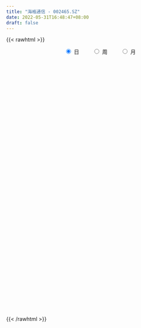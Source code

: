 ```yaml
---
title: "海格通信 - 002465.SZ"
date: 2022-05-31T16:48:47+08:00
draft: false
---
```

{{< rawhtml >}}
    <div style="text-align: center">
        <label style="padding: 1rem;"><input style="margin-right: .5rem" type="radio" name="period" value="D" checked onclick="period_change(this)">日</label>
        <label style="padding: 1rem;"><input style="margin-right: .5rem" type="radio" name="period" value="W" onclick="period_change(this)">周</label>
        <label style="padding: 1rem;"><input style="margin-right: .5rem" type="radio" name="period" value="M" onclick="period_change(this)">月</label>
    </div>
    <div id="chart" style="height: 700px;"></div> 
    <script type="text/javascript">
        const D_v = [159225.2,184007.16,158670.81,257448.36,184767.19,178328.36,195212.08,182592.44,199290.01,238428.75,243040.9,138750.5,148838.66,174909.29,181789.93,348267.07,328269.58,349540.68,211315.46,147419.94,169934.05,203144.73,156887.6,177198.05,177183.33,169760.65,135501.44,207585.58,132448.45,148221.59,155168.78,169823.08,129231.72,140911.12,244449.54,165667.11,247935.52,152544.72,149233.65,199487.1,218359.33,181072.07,172521.69,167085.9,179401.64,204783.6,263186.03,495521.88,324410.7,259021.23,678192.53,723933.8199999999,611457.73,434114.4,521648.05,407886.6,350021.74,728655.47,549502.2,443257.81,370245.26,316118.16,429236.0,270849.45,273305.59,377243.42,871314.4,1493311.97,705977.55,970784.35,491621.3,636105.12,608754.71,499005.0,352623.95,469490.21,597908.92,415292.75,318981.66,339310.89,656378.61,609000.59,455023.32,294159.26,693960.67,370548.67,256510.56,635358.72,364335.59,440655.44,230809.92,356752.7,233692.08,181270.1,257404.02,240713.38,147293.72,163850.02,255127.59,202675.76,205879.51,166736.0,167472.4,129147.87,257672.23,153812.36,525761.1899999999,289808.13,196084.86,196727.97,295205.41,182603.19,167010.36,199542.7,166982.82,251285.54,268684.29,198947.93,307529.77,314745.48,276853.45,402072.26,228922.27,231865.23,243640.27,253798.14,266810.25,222973.45,237043.0,211179.85,799755.24,425504.1,325406.6,568455.38,346028.44,343857.22,285269.93,236479.43,284042.52,316788.4,241885.67,221428.42,538782.39,357091.09,243539.59,221203.23,232688.69,200963.63,209992.64,263228.43,210939.33,322481.58,484509.97,307244.84,303588.45,383852.27,279988.42,291557.95,233170.31,256934.91,163980.0,254888.2,197527.82,250196.67,205635.82,153128.78,199777.8,201403.82,128691.95,225500.16,119727.92,193573.62,134166.51,143104.47,163371.47,208288.2,177220.35,189355.37,125216.03,108599.94,117001.45,136327.08,109696.83,160213.01,202549.61,190688.31,343444.83,228480.96,266734.52,163091.66,155417.46,208999.85,218369.3,209332.77,210090.96,313116.6,262155.29,184393.65,176006.79,235917.76,296402.21,159480.19,148893.84,880048.37,802674.46,347595.01,407119.9,421520.35,601151.55,357288.7,312699.1,293553.7,237886.71,282673.91,256289.32,247456.46,280407.23,190724.29,149376.22,104123.03,173338.58,307944.82,293927.74,224244.43,241225.07,259143.68,295760.67,300872.07,263567.52,149627.0,216001.06,175938.47,224525.52,172004.26,205406.32,201413.05,137750.79,103164.85,123756.16,125572.04,111164.14,132112.11,136509.32,150100.12,192816.03,95639.47,224734.63,141338.0,101735.04,154152.37]
const D_histogram = [0.0,-0.0092918519,-0.0032224611,0.006427028,0.0108948917,0.0156275922,0.0170963622,0.0195496132,0.0180497197,0.0028074516,-0.0001658441,-0.0034552217,-0.0017399533,0.0011435576,-0.002293154,0.0061805078,0.0091081365,-0.0129616199,-0.0369534616,-0.0407246937,-0.033407765,-0.025734454,-0.0231974316,-0.0164293743,-0.0173652517,-0.0199077197,-0.0226531003,-0.0334860117,-0.0368163088,-0.0464877293,-0.0519902122,-0.0507011162,-0.0495042457,-0.045800676,-0.0355996459,-0.0318182679,-0.0164935458,-0.0022363004,-0.0038259758,-0.0133735194,-0.004148292,0.0044416763,0.0153128817,0.0219803028,0.0287594694,0.0245110569,0.0172828568,0.026108273,0.0231266275,0.0279154873,0.0642613379,0.1013783715,0.1198519982,0.1191190555,0.1105117699,0.1015589834,0.0907512507,0.0948269743,0.0946232262,0.07583944,0.055634975,0.0291927461,-0.0067382728,-0.0260089283,-0.0343931245,-0.0392012389,0.0207254851,0.0690707629,0.0867500352,0.1016593366,0.0987518509,0.1002972515,0.0923965035,0.0624604959,0.039598155,0.0222776808,0.0300095293,0.0265941338,0.0207137078,0.0053806384,0.01191561,-0.0171863612,-0.057008851,-0.0756019769,-0.068433464,-0.0830094336,-0.0820090521,-0.0503960282,-0.0425747465,-0.0631569835,-0.0783466716,-0.1099031736,-0.1278345385,-0.1316039236,-0.1146971965,-0.1124508151,-0.1041937465,-0.0923582845,-0.0699021938,-0.0524774762,-0.0390065334,-0.0392949369,-0.0437184789,-0.0466243073,-0.0527236864,-0.0459428764,-0.075284605,-0.0954228093,-0.0984743567,-0.0879238743,-0.0673115778,-0.050113919,-0.033961178,-0.0286458255,-0.02405683,-0.0088131068,0.0022848787,0.0158516586,0.0333519562,0.05107347,0.0528208895,0.0707071409,0.0775266981,0.0818917426,0.0836774623,0.0873338068,0.0754409596,0.0655621677,0.0604476272,0.0502872882,0.070663259,0.0756686876,0.0693544748,0.0868783727,0.0862031877,0.0714584376,0.0704712724,0.0610546357,0.0517251178,0.0390561388,0.0298916124,0.0126655862,0.0195129972,0.0021169706,-0.0207731954,-0.0232618602,-0.0140369888,-0.0073349951,-0.0069459411,-0.0036132076,0.0014044766,0.0065738423,0.0228607992,0.0295110081,0.0334768374,0.0122399424,-0.0086344239,-0.031307445,-0.0450602225,-0.0655830487,-0.0709167134,-0.0832388443,-0.0915750616,-0.0773028815,-0.0644995288,-0.0562808031,-0.0612830969,-0.0722811617,-0.0750002529,-0.0935637725,-0.097642262,-0.1122952683,-0.1130877109,-0.0948484295,-0.0679348027,-0.0337004548,-0.005383124,0.0133563261,0.0181746801,0.0284154883,0.0383135519,0.0392283134,0.042537432,0.0520993163,0.0505183811,0.0544803924,0.05530509,0.0546195098,0.0560385962,0.0554412853,0.0541041171,0.0503737637,0.0364364552,0.0085805347,-0.0290666397,-0.0645313485,-0.0834435838,-0.0863960352,-0.087787591,-0.1124146118,-0.0916711866,-0.0665921601,-0.0387077435,0.0404114273,0.0902806952,0.1208729325,0.1337382688,0.1414249412,0.1507819248,0.1377602031,0.1248843398,0.1087249931,0.0835764315,0.0740112465,0.0557071817,0.0308820785,-0.0219179313,-0.0473656474,-0.0755745171,-0.0862876346,-0.075857,-0.0312071422,-0.0025295993,0.0096104153,-0.0037024498,-0.0278780924,-0.0820119023,-0.1405960973,-0.1464710578,-0.1381314664,-0.1097027066,-0.0805930064,-0.0724949793,-0.0426624102,-0.0144902118,-0.0019808563,0.0165250438,0.0256563319,0.0290128183,0.0297840454,0.0301029226,0.0243093591,0.0283346479,0.0427058468,0.0237821896,0.0168365984,0.032402415,0.0401282794,0.0468535511,0.0557406512]
const D_fast = [0.0,-0.0116148148,-0.0063510394,0.0049052068,0.0120967933,0.020736392,0.0264792525,0.0338199068,0.0368324433,0.022292038,0.0192772813,0.0151240983,0.0164043784,0.0195737786,0.0155637785,0.0255825673,0.0307872301,0.0054770687,-0.0277531383,-0.0417055439,-0.0427405564,-0.041500859,-0.0447631945,-0.0421024808,-0.0473796711,-0.054899069,-0.0633077247,-0.082512139,-0.0950465132,-0.1163398662,-0.134839902,-0.1462260851,-0.157405276,-0.1651518754,-0.1638507567,-0.1680239456,-0.15682261,-0.1431244398,-0.1456706091,-0.1585615325,-0.1503733781,-0.1406729908,-0.1259735649,-0.1138110681,-0.0998420342,-0.0979626825,-0.1008701684,-0.0855176839,-0.0827176726,-0.0709499409,-0.0185387559,0.0439228707,0.092359497,0.1214063181,0.140426975,0.1568639343,0.1687440143,0.1965264814,0.2199785399,0.2201546137,0.2138588925,0.19471485,0.1570992629,0.1313263754,0.1143438981,0.0997354739,0.1648435693,0.2304565378,0.2698233189,0.3101474544,0.3319279314,0.3585476449,0.3737460228,0.3594251391,0.346462337,0.334711283,0.3499455138,0.3531786518,0.3524766527,0.3384887429,0.348002617,0.3146040556,0.2605293529,0.2230357329,0.2130958797,0.1777675517,0.1582656702,0.1772796871,0.1744572822,0.1380857993,0.1033094433,0.0442771478,-0.0056128517,-0.0422832177,-0.0540507897,-0.079917112,-0.0977084801,-0.1089625892,-0.1039820469,-0.0996766984,-0.0959573889,-0.1060695267,-0.1214226884,-0.1359845936,-0.1552648943,-0.1599698034,-0.2081326832,-0.2521265898,-0.2797967264,-0.2912272127,-0.2874428106,-0.2827736316,-0.275111185,-0.2769572889,-0.2783825008,-0.2653420544,-0.2536728493,-0.2361431547,-0.210304868,-0.1798149867,-0.1648623449,-0.1292993082,-0.1030980765,-0.0782600963,-0.0555550111,-0.0300652148,-0.0230978221,-0.0165860721,-0.0065887058,-0.0041772228,0.0338645628,0.0577871633,0.0688115692,0.1080550602,0.1289306722,0.1320505314,0.1486811843,0.1545282066,0.1581299681,0.1552250238,0.1535334005,0.1394737708,0.1511994311,0.1343326472,0.1062491824,0.0979450526,0.1036606768,0.1085289216,0.1071814904,0.1096109219,0.1149797253,0.1217925516,0.1437947083,0.1578226692,0.1701577079,0.1519807985,0.1289478262,0.0984479438,0.0734301108,0.0365115223,0.0134486793,-0.0196831627,-0.0509131454,-0.0559666857,-0.0592882151,-0.0651396902,-0.0854627582,-0.1145311134,-0.1360002679,-0.1779547306,-0.2064437857,-0.249170609,-0.2782349793,-0.2837078053,-0.2737778792,-0.247968645,-0.2209970952,-0.1989185636,-0.1895565396,-0.1722118593,-0.1527354078,-0.1420135678,-0.1280700913,-0.1054833779,-0.0944347178,-0.0768526084,-0.0622016383,-0.049232341,-0.0338036056,-0.0205405952,-0.0083517342,0.0005113534,-0.0043168413,-0.0300276281,-0.0749414625,-0.1265390083,-0.1663121396,-0.1908635999,-0.2142020533,-0.2669327271,-0.2691070985,-0.2606761121,-0.2424686314,-0.1532466037,-0.080807162,-0.0199966916,0.0263032119,0.0693461196,0.1163985844,0.1378169134,0.1561621351,0.1671840367,0.162929583,0.1718672096,0.1674899402,0.1503853567,0.092105864,0.0548167361,0.0077142371,-0.024570789,-0.0331044045,0.0037436678,0.0317888108,0.0463314293,0.0320929517,0.0009477861,-0.0736889994,-0.1674222188,-0.2099149437,-0.2361082189,-0.2351051357,-0.2261436872,-0.2361694049,-0.2170024384,-0.192452793,-0.1804386515,-0.1578014904,-0.1422561194,-0.1316464284,-0.1234291899,-0.1155845821,-0.1153008057,-0.104191855,-0.0791441944,-0.0921223042,-0.0948587458,-0.0711923254,-0.0534343912,-0.0349957318,-0.0121734689]
const D_slow = [0.0,-0.002322963,-0.0031285782,-0.0015218212,0.0012019017,0.0051087997,0.0093828903,0.0142702936,0.0187827235,0.0194845864,0.0194431254,0.01857932,0.0181443317,0.0184302211,0.0178569326,0.0194020595,0.0216790936,0.0184386886,0.0092003232,-0.0009808502,-0.0093327914,-0.0157664049,-0.0215657628,-0.0256731064,-0.0300144194,-0.0349913493,-0.0406546244,-0.0490261273,-0.0582302045,-0.0698521368,-0.0828496899,-0.0955249689,-0.1079010303,-0.1193511993,-0.1282511108,-0.1362056778,-0.1403290642,-0.1408881393,-0.1418446333,-0.1451880131,-0.1462250861,-0.1451146671,-0.1412864466,-0.1357913709,-0.1286015036,-0.1224737394,-0.1181530252,-0.1116259569,-0.1058443,-0.0988654282,-0.0828000937,-0.0574555009,-0.0274925013,0.0022872626,0.0299152051,0.0553049509,0.0779927636,0.1016995072,0.1253553137,0.1443151737,0.1582239175,0.165522104,0.1638375358,0.1573353037,0.1487370226,0.1389367128,0.1441180841,0.1613857749,0.1830732837,0.2084881178,0.2331760805,0.2582503934,0.2813495193,0.2969646433,0.306864182,0.3124336022,0.3199359845,0.326584518,0.3317629449,0.3331081045,0.336087007,0.3317904167,0.317538204,0.2986377097,0.2815293437,0.2607769853,0.2402747223,0.2276757153,0.2170320287,0.2012427828,0.1816561149,0.1541803215,0.1222216868,0.0893207059,0.0606464068,0.0325337031,0.0064852664,-0.0166043047,-0.0340798531,-0.0471992222,-0.0569508556,-0.0667745898,-0.0777042095,-0.0893602863,-0.1025412079,-0.114026927,-0.1328480783,-0.1567037806,-0.1813223697,-0.2033033383,-0.2201312328,-0.2326597125,-0.241150007,-0.2483114634,-0.2543256709,-0.2565289476,-0.2559577279,-0.2519948133,-0.2436568242,-0.2308884567,-0.2176832343,-0.2000064491,-0.1806247746,-0.1601518389,-0.1392324734,-0.1173990216,-0.0985387817,-0.0821482398,-0.067036333,-0.054464511,-0.0367986962,-0.0178815243,-0.0005429056,0.0211766876,0.0427274845,0.0605920939,0.078209912,0.0934735709,0.1064048503,0.116168885,0.1236417881,0.1268081847,0.131686434,0.1322156766,0.1270223778,0.1212069127,0.1176976655,0.1158639168,0.1141274315,0.1132241296,0.1135752487,0.1152187093,0.1209339091,0.1283116611,0.1366808705,0.1397408561,0.1375822501,0.1297553888,0.1184903332,0.102094571,0.0843653927,0.0635556816,0.0406619162,0.0213361958,0.0052113136,-0.0088588871,-0.0241796613,-0.0422499518,-0.061000015,-0.0843909581,-0.1088015236,-0.1368753407,-0.1651472684,-0.1888593758,-0.2058430765,-0.2142681902,-0.2156139712,-0.2122748897,-0.2077312197,-0.2006273476,-0.1910489596,-0.1812418813,-0.1706075233,-0.1575826942,-0.1449530989,-0.1313330008,-0.1175067283,-0.1038518509,-0.0898422018,-0.0759818805,-0.0624558512,-0.0498624103,-0.0407532965,-0.0386081628,-0.0458748228,-0.0620076599,-0.0828685558,-0.1044675646,-0.1264144624,-0.1545181153,-0.177435912,-0.194083952,-0.2037608879,-0.193658031,-0.1710878572,-0.1408696241,-0.1074350569,-0.0720788216,-0.0343833404,0.0000567104,0.0312777953,0.0584590436,0.0793531515,0.0978559631,0.1117827585,0.1195032781,0.1140237953,0.1021823835,0.0832887542,0.0617168455,0.0427525955,0.03495081,0.0343184101,0.036721014,0.0357954015,0.0288258784,0.0083229029,-0.0268261215,-0.0634438859,-0.0979767525,-0.1254024292,-0.1455506808,-0.1636744256,-0.1743400282,-0.1779625811,-0.1784577952,-0.1743265342,-0.1679124513,-0.1606592467,-0.1532132353,-0.1456875047,-0.1396101649,-0.1325265029,-0.1218500412,-0.1159044938,-0.1116953442,-0.1035947405,-0.0935626706,-0.0818492828,-0.0679141201]
const D_data = [['2021-05-20', 9.6773, 9.7161, 9.6288, 9.7938],['2021-05-21', 9.7647, 9.5705, 9.5317, 9.7841],['2021-05-24', 9.621, 9.7489, 9.5619, 9.7587],['2021-05-25', 9.7489, 9.8374, 9.7095, 9.9062],['2021-05-26', 9.8866, 9.8177, 9.798, 9.9161],['2021-05-27', 9.8374, 9.8571, 9.8079, 9.9062],['2021-05-28', 9.8472, 9.8472, 9.8177, 9.9653],['2021-05-31', 9.8374, 9.8866, 9.8374, 9.9653],['2021-06-01', 9.9554, 9.8571, 9.8472, 9.9751],['2021-06-02', 9.8669, 9.6505, 9.6406, 9.8866],['2021-06-03', 9.6603, 9.7587, 9.6111, 9.9259],['2021-06-04', 9.7489, 9.739, 9.6898, 9.7882],['2021-06-07', 9.7685, 9.798, 9.7489, 9.8472],['2021-06-08', 9.8374, 9.8275, 9.739, 9.8669],['2021-06-09', 9.7882, 9.7489, 9.7193, 9.8866],['2021-06-10', 9.739, 9.9161, 9.6702, 9.9358],['2021-06-11', 9.9062, 9.8866, 9.7882, 9.9948],['2021-06-15', 9.8079, 9.5226, 9.5128, 9.8571],['2021-06-16', 9.4734, 9.3554, 9.3258, 9.5718],['2021-06-17', 9.3947, 9.5029, 9.3947, 9.5521],['2021-06-18', 9.4931, 9.621, 9.4439, 9.6505],['2021-06-21', 9.5915, 9.6406, 9.5619, 9.7095],['2021-06-22', 9.6406, 9.5816, 9.5718, 9.6898],['2021-06-23', 9.5915, 9.6406, 9.4832, 9.6702],['2021-06-24', 9.6406, 9.5423, 9.5128, 9.6898],['2021-06-25', 9.5619, 9.4931, 9.4439, 9.5718],['2021-06-28', 9.4931, 9.4537, 9.4537, 9.5619],['2021-06-29', 9.4537, 9.2865, 9.2471, 9.4832],['2021-06-30', 9.3258, 9.3062, 9.2373, 9.3455],['2021-07-01', 9.3455, 9.1488, 9.1389, 9.3554],['2021-07-02', 9.1488, 9.1094, 9.0996, 9.2865],['2021-07-05', 9.1094, 9.1291, 9.0307, 9.198],['2021-07-06', 9.1094, 9.0799, 9.0504, 9.1586],['2021-07-07', 9.0602, 9.0701, 8.9815, 9.0799],['2021-07-08', 9.0799, 9.1389, 9.0307, 9.2078],['2021-07-09', 9.1094, 9.0504, 8.9914, 9.1193],['2021-07-12', 9.0602, 9.2078, 9.0504, 9.2767],['2021-07-13', 9.2176, 9.2471, 9.1586, 9.2865],['2021-07-14', 9.2373, 9.0602, 9.0602, 9.2373],['2021-07-15', 9.0406, 8.9028, 8.8832, 9.0799],['2021-07-16', 8.9028, 9.1094, 8.8635, 9.1586],['2021-07-19', 9.0504, 9.1291, 8.9422, 9.1488],['2021-07-20', 9.0897, 9.198, 9.0602, 9.2176],['2021-07-21', 9.2078, 9.1881, 9.1488, 9.2668],['2021-07-22', 9.1881, 9.2275, 9.0701, 9.257],['2021-07-23', 9.1783, 9.0996, 9.011, 9.2275],['2021-07-26', 9.1094, 9.0307, 9.0209, 9.257],['2021-07-27', 9.0307, 9.2373, 9.0307, 9.4242],['2021-07-28', 9.3455, 9.1094, 9.0602, 9.4045],['2021-07-29', 9.1193, 9.2176, 9.0701, 9.2373],['2021-07-30', 9.4242, 9.7489, 9.3357, 9.7685],['2021-08-02', 9.8275, 10.0145, 9.6702, 10.103],['2021-08-03', 9.9456, 10.0145, 9.8866, 10.1817],['2021-08-04', 9.9161, 9.9161, 9.8767, 10.0932],['2021-08-05', 9.9554, 9.8866, 9.8571, 10.103],['2021-08-06', 9.8669, 9.9259, 9.798, 10.0833],['2021-08-09', 9.9456, 9.9358, 9.8866, 10.0735],['2021-08-10', 9.9653, 10.1915, 9.9358, 10.3686],['2021-08-11', 10.1817, 10.2407, 10.0833, 10.2702],['2021-08-12', 10.2407, 10.044, 10.0145, 10.2604],['2021-08-13', 10.0341, 9.9948, 9.8669, 10.1128],['2021-08-16', 9.9948, 9.8472, 9.8275, 10.044],['2021-08-17', 9.9062, 9.5915, 9.5619, 9.9456],['2021-08-18', 9.5816, 9.6603, 9.5423, 9.7095],['2021-08-19', 9.6702, 9.7193, 9.621, 9.7882],['2021-08-20', 9.6898, 9.7193, 9.5915, 9.8374],['2021-08-23', 9.8472, 10.6932, 9.8472, 10.6932],['2021-08-24', 10.7326, 10.8998, 10.5162, 10.9195],['2021-08-25', 10.8703, 10.7818, 10.6244, 10.9392],['2021-08-26', 10.7326, 10.9392, 10.6932, 11.1753],['2021-08-27', 10.89, 10.8605, 10.7326, 11.0572],['2021-08-30', 10.9588, 11.0277, 10.8408, 11.254],['2021-08-31', 10.9293, 11.008, 10.6932, 11.1261],['2021-09-01', 10.9588, 10.7326, 10.6244, 10.9588],['2021-09-02', 10.7326, 10.7621, 10.5555, 10.7916],['2021-09-03', 10.7424, 10.7916, 10.6637, 11.1162],['2021-09-06', 10.7523, 11.1458, 10.6145, 11.2146],['2021-09-07', 11.1261, 11.0867, 10.9982, 11.2343],['2021-09-08', 11.0867, 11.0966, 10.949, 11.1556],['2021-09-09', 11.0179, 10.9785, 10.7916, 11.0572],['2021-09-10', 10.9785, 11.2835, 10.9293, 11.3917],['2021-09-13', 11.313, 10.8211, 10.8015, 11.3523],['2021-09-14', 10.8211, 10.5162, 10.4867, 10.9392],['2021-09-15', 10.4276, 10.6145, 10.3391, 10.6834],['2021-09-16', 10.6145, 10.89, 10.5063, 11.1261],['2021-09-17', 10.949, 10.5752, 10.5063, 11.0474],['2021-09-22', 10.5162, 10.7031, 10.3981, 10.7326],['2021-09-23', 10.7621, 11.1556, 10.7129, 11.2638],['2021-09-24', 11.1064, 10.9588, 10.9097, 11.3032],['2021-09-27', 11.008, 10.5555, 10.4571, 11.0966],['2021-09-28', 10.6539, 10.4965, 10.4571, 10.6932],['2021-09-29', 10.408, 10.1128, 10.0735, 10.5063],['2021-09-30', 10.1915, 10.0735, 10.0341, 10.2014],['2021-10-08', 10.162, 10.103, 10.0735, 10.2801],['2021-10-11', 10.1522, 10.3096, 10.0538, 10.4276],['2021-10-12', 10.1817, 10.0932, 9.9849, 10.3293],['2021-10-13', 10.0341, 10.1128, 9.8964, 10.1423],['2021-10-14', 10.1128, 10.1325, 9.9948, 10.2014],['2021-10-15', 10.1719, 10.2899, 10.1522, 10.4768],['2021-10-18', 10.2899, 10.2801, 10.2309, 10.4768],['2021-10-19', 10.2407, 10.2702, 10.0636, 10.3194],['2021-10-20', 10.2801, 10.0932, 10.0932, 10.3293],['2021-10-21', 10.0833, 9.9849, 9.9554, 10.1817],['2021-10-22', 9.9948, 9.9358, 9.9161, 10.0341],['2021-10-25', 9.8866, 9.8177, 9.6603, 9.9456],['2021-10-26', 9.8177, 9.9259, 9.7489, 9.9554],['2021-10-27', 9.8964, 9.3455, 9.2963, 9.9161],['2021-10-28', 9.3455, 9.2373, 9.1488, 9.4144],['2021-10-29', 9.198, 9.2865, 9.1783, 9.3357],['2021-11-01', 9.2963, 9.375, 9.2668, 9.4144],['2021-11-02', 9.4636, 9.4931, 9.3554, 9.5915],['2021-11-03', 9.5029, 9.4734, 9.4144, 9.5619],['2021-11-04', 9.4636, 9.4832, 9.4242, 9.5423],['2021-11-05', 9.4636, 9.3455, 9.2963, 9.4832],['2021-11-08', 9.3357, 9.3062, 9.2176, 9.3652],['2021-11-09', 9.3554, 9.4439, 9.2963, 9.5521],['2021-11-10', 9.4636, 9.4242, 9.316, 9.5816],['2021-11-11', 9.3652, 9.4931, 9.3455, 9.5226],['2021-11-12', 9.4832, 9.6111, 9.4439, 9.6406],['2021-11-15', 9.68, 9.7095, 9.5521, 9.739],['2021-11-16', 9.6702, 9.5718, 9.5718, 9.7587],['2021-11-17', 9.6111, 9.8472, 9.5029, 9.9751],['2021-11-18', 9.8079, 9.8079, 9.7095, 9.8964],['2021-11-19', 9.798, 9.8472, 9.739, 9.8767],['2021-11-22', 9.8571, 9.8767, 9.7784, 9.9259],['2021-11-23', 9.8669, 9.9653, 9.8571, 10.0636],['2021-11-24', 9.9948, 9.798, 9.7685, 10.0243],['2021-11-25', 9.8079, 9.8079, 9.7685, 9.9948],['2021-11-26', 10.0341, 9.8669, 9.798, 10.0833],['2021-11-29', 9.7193, 9.798, 9.7095, 9.8767],['2021-11-30', 10.0538, 10.2506, 10.0538, 10.7228],['2021-12-01', 10.2801, 10.1817, 10.1128, 10.4473],['2021-12-02', 10.1423, 10.0932, 10.0341, 10.3194],['2021-12-03', 10.3096, 10.4867, 10.162, 10.5555],['2021-12-06', 10.467, 10.3784, 10.2899, 10.467],['2021-12-07', 10.3981, 10.2309, 10.1325, 10.5162],['2021-12-08', 10.2702, 10.4276, 10.2112, 10.4473],['2021-12-09', 10.4178, 10.3588, 10.2997, 10.4768],['2021-12-10', 10.3096, 10.3686, 10.2309, 10.4178],['2021-12-13', 10.3293, 10.3194, 10.162, 10.4276],['2021-12-14', 10.3489, 10.3489, 10.2997, 10.467],['2021-12-15', 10.3293, 10.2112, 10.2014, 10.4178],['2021-12-16', 10.3588, 10.5162, 10.3293, 10.6637],['2021-12-17', 10.4473, 10.2112, 10.2112, 10.467],['2021-12-20', 10.1423, 10.044, 10.0341, 10.221],['2021-12-21', 10.044, 10.2309, 10.0145, 10.2702],['2021-12-22', 10.2309, 10.3981, 10.1915, 10.408],['2021-12-23', 10.4768, 10.4178, 10.3293, 10.4965],['2021-12-24', 10.4276, 10.3686, 10.2801, 10.4571],['2021-12-27', 10.408, 10.4276, 10.3194, 10.5555],['2021-12-28', 10.4375, 10.4867, 10.3588, 10.5162],['2021-12-29', 10.4473, 10.5358, 10.4375, 10.6342],['2021-12-30', 10.526, 10.7621, 10.5162, 10.8113],['2021-12-31', 10.7228, 10.7424, 10.7031, 10.8408],['2022-01-04', 10.7523, 10.7818, 10.6244, 10.831],['2022-01-05', 10.7424, 10.4571, 10.4375, 10.8113],['2022-01-06', 10.467, 10.3686, 10.3489, 10.5162],['2022-01-07', 10.3981, 10.2309, 10.1915, 10.4178],['2022-01-10', 10.1817, 10.2309, 10.0636, 10.2801],['2022-01-11', 10.2309, 10.0243, 10.0046, 10.2702],['2022-01-12', 10.0636, 10.103, 10.0341, 10.1227],['2022-01-13', 10.1817, 9.9161, 9.8964, 10.2112],['2022-01-14', 9.9161, 9.8472, 9.8374, 9.9849],['2022-01-17', 9.8669, 10.0833, 9.8472, 10.1128],['2022-01-18', 10.0932, 10.0833, 10.0243, 10.162],['2022-01-19', 10.1128, 10.0341, 9.9751, 10.1325],['2022-01-20', 10.0046, 9.8275, 9.8177, 10.0243],['2022-01-21', 9.8374, 9.6505, 9.6406, 9.8374],['2022-01-24', 9.6111, 9.6505, 9.5816, 9.739],['2022-01-25', 9.6702, 9.316, 9.316, 9.7489],['2022-01-26', 9.4045, 9.3455, 9.3062, 9.4341],['2022-01-27', 9.3652, 9.0602, 9.0406, 9.3652],['2022-01-28', 9.2078, 9.0799, 9.0406, 9.2176],['2022-02-07', 9.2767, 9.257, 9.1881, 9.2865],['2022-02-08', 9.2275, 9.3947, 9.1684, 9.4045],['2022-02-09', 9.3554, 9.5816, 9.2963, 9.6111],['2022-02-10', 9.5423, 9.6308, 9.4931, 9.68],['2022-02-11', 9.5915, 9.6111, 9.4734, 9.6505],['2022-02-14', 9.5521, 9.4832, 9.4439, 9.6406],['2022-02-15', 9.5226, 9.5816, 9.4832, 9.6603],['2022-02-16', 9.5816, 9.6308, 9.5423, 9.6898],['2022-02-17', 9.6111, 9.5521, 9.5226, 9.6406],['2022-02-18', 9.621, 9.6013, 9.5521, 9.6505],['2022-02-21', 9.6308, 9.7292, 9.5816, 9.7882],['2022-02-22', 9.7095, 9.6308, 9.5029, 9.739],['2022-02-23', 9.6308, 9.7292, 9.6013, 9.7587],['2022-02-24', 9.6505, 9.7292, 9.5128, 9.8964],['2022-02-25', 9.6898, 9.739, 9.6702, 9.8374],['2022-02-28', 9.7193, 9.798, 9.7095, 9.8866],['2022-03-01', 9.8079, 9.8079, 9.7882, 9.8669],['2022-03-02', 9.7685, 9.8275, 9.7685, 9.9062],['2022-03-03', 9.8571, 9.8177, 9.8079, 9.9751],['2022-03-04', 9.7784, 9.6702, 9.6013, 9.8669],['2022-03-07', 9.7095, 9.3947, 9.3652, 9.7095],['2022-03-08', 9.3554, 9.0799, 9.0799, 9.4832],['2022-03-09', 9.1389, 8.8635, 8.4602, 9.198],['2022-03-10', 8.9815, 8.8536, 8.8438, 9.1684],['2022-03-11', 8.7061, 8.9127, 8.5585, 8.9323],['2022-03-14', 8.7749, 8.834, 8.7749, 9.0701],['2022-03-15', 8.7553, 8.3716, 8.3716, 8.8536],['2022-03-16', 8.529, 8.8241, 8.3323, 8.893],['2022-03-17', 8.8733, 8.9127, 8.8733, 9.011],['2022-03-18', 8.9225, 9.0209, 8.8536, 9.0504],['2022-03-21', 9.0701, 9.9259, 9.0602, 9.9259],['2022-03-22', 9.8275, 9.9358, 9.7489, 10.103],['2022-03-23', 9.9358, 9.9751, 9.9161, 10.162],['2022-03-24', 9.8669, 9.9554, 9.7784, 10.0735],['2022-03-25', 9.8866, 10.044, 9.8866, 10.2309],['2022-03-28', 9.8275, 10.221, 9.7489, 10.2604],['2022-03-29', 10.221, 10.044, 9.9948, 10.2506],['2022-03-30', 10.0833, 10.0833, 9.9849, 10.1719],['2022-03-31', 10.0735, 10.0636, 9.9554, 10.2112],['2022-04-01', 9.9948, 9.9259, 9.8866, 10.1128],['2022-04-06', 9.8472, 10.103, 9.8374, 10.1817],['2022-04-07', 10.0636, 9.9849, 9.9456, 10.3194],['2022-04-08', 9.9849, 9.8374, 9.7193, 10.0341],['2022-04-11', 9.8571, 9.2963, 9.2471, 9.8571],['2022-04-12', 9.3947, 9.4144, 9.1291, 9.4439],['2022-04-13', 9.4144, 9.198, 9.1684, 9.4144],['2022-04-14', 9.2471, 9.257, 9.198, 9.3062],['2022-04-15', 9.1881, 9.4636, 9.1586, 9.5619],['2022-04-18', 9.4636, 10.0046, 9.375, 10.1423],['2022-04-19', 10.0046, 9.9948, 9.8275, 10.0833],['2022-04-20', 9.9751, 9.9062, 9.8177, 10.0538],['2022-04-21', 9.8866, 9.5915, 9.5029, 10.0046],['2022-04-22', 9.6013, 9.3455, 9.3062, 9.8866],['2022-04-25', 9.2275, 8.7159, 8.6864, 9.2865],['2022-04-26', 8.7159, 8.2634, 8.2437, 8.7848],['2022-04-27', 8.2241, 8.6274, 8.1847, 8.6471],['2022-04-28', 8.6274, 8.6864, 8.4995, 8.7848],['2022-04-29', 8.7553, 8.9225, 8.6569, 8.952],['2022-05-05', 8.9028, 8.9914, 8.8536, 9.1389],['2022-05-06', 8.8438, 8.7454, 8.6569, 8.9323],['2022-05-09', 8.7553, 9.0504, 8.6667, 9.0996],['2022-05-10', 8.9422, 9.1389, 8.9028, 9.2668],['2022-05-11', 9.1389, 9.0209, 8.9914, 9.2373],['2022-05-12', 9.0509, 9.1609, 9.0109, 9.2809],['2022-05-13', 9.1709, 9.1109, 9.0609, 9.2609],['2022-05-16', 9.1609, 9.0709, 9.0109, 9.2209],['2022-05-17', 9.0609, 9.0509, 8.9209, 9.1209],['2022-05-18', 9.0409, 9.0509, 8.9809, 9.1409],['2022-05-19', 8.9109, 8.9609, 8.8409, 9.0209],['2022-05-20', 9.0009, 9.0809, 8.9509, 9.1109],['2022-05-23', 9.2009, 9.2709, 9.0809, 9.2909],['2022-05-24', 9.2409, 8.8509, 8.8409, 9.3709],['2022-05-25', 8.8509, 8.9309, 8.8109, 8.9409],['2022-05-26', 8.9409, 9.2409, 8.8609, 9.3009],['2022-05-27', 9.2709, 9.2209, 9.1509, 9.3509],['2022-05-30', 9.25, 9.27, 9.14, 9.29],['2022-05-31', 9.22, 9.37, 9.22, 9.39]]
const W_v = [604675.55,1048401.0900000001,1003544.8500000001,703779.34,1083465.8600000001,689418.9199999999,853829.64,782765.3500000001,545783.8200000001,1009390.5299999999,1407991.4000000001,1483085.0600000001,643887.8400000001,940237.51,769462.6200000001,587046.41,994175.53,758808.67,710771.11,805494.6499999999,513744.53,422935.22,931282.6699999999,1382136.03,851620.9199999999,911549.3300000001,880444.4400000001,651448.6100000001,1059882.97,537439.13,317379.94,1150954.77,859522.7700000001,818610.6299999999,815661.3899999999,1804487.0900000001,1391607.75,2321448.6500000004,3089895.2699999996,1554678.8400000001,798641.53,1138626.1599999999,1070624.6499999999,913701.8300000001,970781.15,1597434.6599999999,1063317.9099999999,1576487.0,975868.52,2036960.05,1058368.4399999999,906423.4900000001,943629.79,864025.33,654382.45,768678.4399999999,600263.5699999999,1002181.04,1704577.2100000002,1279293.8200000001,1103433.8999999999,617688.78,1090660.96,779326.9500000001,1349310.9500000002,974468.6899999999,938506.5199999999,1080136.04,1401257.22,694938.72,760426.0399999999,557466.1300000001,502200.9300000001,1159015.52,1599443.74,1837889.3,900608.2999999998,818127.48,838685.5700000001,1207938.6400000001,2231489.4100000001,2739238.0600000005,3149976.5099999998,2666041.0499999998,1403357.0200000003,2159019.8799999999,2458956.6000000001,1695531.9199999999,1594888.1499999999,1494604.5299999998,426357.76,1187738.9199999999,1120162.8899999999,2327766.7799999998,1775210.1900000002,1011086.3099999999,1109775.3399999999,826776.9400000001,1115737.3600000001,976179.5100000001,541164.6200000001,498705.41,639530.5700000001,907303.5100000001,714435.3400000001,758780.3799999999,1640618.3900000001,1312411.8100000001,1826293.9399999999,1329480.0600000001,1563016.2200000002,1237524.45,189862.42,625221.61,838724.25,551441.1699999999,815308.3200000001,1013356.78,893674.0699999999,904982.1899999999,1055724.8800000001,1374641.7200000002,1439360.28,2444802.3900000001,1454043.6099999999,1470394.28,2536723.1400000006,2142040.8399999999,2023008.8900000001,2678584.0099999998,2385928.3500000001,4265383.7199999997,5545697.0300000003,3306495.1600000001,4223084.8199999994,3265748.6400000001,1948332.6299999999,1534836.76,1459542.45,1363322.1200000001,1844062.3300000001,971518.8,1602542.5,1720810.3100000001,1942378.6199999999,1502377.97,1656391.0800000001,4144389.9199999999,3729293.8900000001,2391192.8799999999,2881905.54,5164846.1099999994,3701794.2199999997,3556384.1699999999,4447061.8099999996,5120419.4799999995,3098191.6999999997,2157446.7599999998,2170216.3199999998,1622925.7799999998,1502008.3400000001,1074847.53,1255105.6799999999,633910.48,183403.9,1287355.0,829480.7200000001,920349.54,1069550.75,1181574.6200000001,1116777.5899999999,2015917.6299999999,1517070.46,1226785.5799999998,1191794.8799999999,1410672.3399999999,1174952.9199999999,2358102.46,1925862.3100000003,1493078.71,1493144.7000000002,1041527.41,525855.66,413845.69,1205837.24,1027607.09,911153.65,793836.03,1537000.73,1213308.3999999999,631075.5600000001,902590.9400000001,890087.9399999999,933855.9299999999,274829.58,703751.95,823418.12,974426.7999999999,1002102.6,1182074.53,878210.1300000001,884174.36,778925.8400000001,850082.5699999999,967560.3199999999,904864.9,2020332.3700000001,2699040.5999999996,2441682.48,1666752.6199999999,4533009.5700000003,2565978.9900000002,2327872.8300000001,2422692.5099999998,1256204.8700000001,1261910.1400000001,181270.1,1064388.73,871911.54,1423138.77,1041089.6300000001,1193430.3499999999,1454458.6899999999,1224265.1100000001,2330301.1699999999,1495677.5399999998,1675975.9700000002,1108387.78,1588404.1500000001,1258987.0899999999,1106501.24,1010142.8900000001,801660.1599999999,881339.86,596841.33,1125376.72,1012612.79,1179089.2699999998,1016700.7899999999,2858958.0900000003,1802579.76,786419.6899999999,897969.35,1326485.74,1225828.3200000001,400463.99,819739.27,629113.77,804628.25,255887.41]
const W_histogram = [0.0,0.0204407977,0.0261229407,0.0233970101,0.0419494365,0.0378942115,0.0246070135,0.0025681482,-0.0069779144,0.0188876656,0.0264612926,0.025124739,0.0067865131,-0.0272738031,-0.0350642933,-0.0505538199,-0.1192472715,-0.1596984045,-0.2022037551,-0.2360961893,-0.2550576284,-0.2516619292,-0.1923697653,-0.1007125239,-0.0474621377,-0.0041262401,0.0235153354,-0.0124939384,-0.064835238,-0.0367403483,0.0031054471,0.0434151522,0.0775916078,0.0794966248,0.0464643025,0.103793942,0.1297370605,0.1650228067,0.2117497556,0.2073985532,0.1984465246,0.156569648,0.1053842023,0.0671638268,0.0080260704,-0.0902285805,-0.1834066739,-0.2317497676,-0.2513537938,-0.2034745382,-0.1535199453,-0.1111959347,-0.0707761211,-0.0813642477,-0.0777508755,-0.1082552116,-0.1237726869,-0.0960818173,-0.0310286989,0.0225961013,0.0595326873,0.0821186566,0.0295191773,0.0045734199,-0.0368802519,-0.036135318,-0.0307106842,-0.006817078,-0.0028723457,-0.0019439026,0.0037186948,0.0047744181,0.0071139103,0.0319320673,0.0785532629,0.1204606005,0.1284729175,0.1181588826,0.1057172515,0.1202288998,0.1614996477,0.2248860095,0.2619480898,0.2642205328,0.2633539741,0.2375459942,0.2562926506,0.2171846272,0.1936514483,0.1164528422,0.0512061966,-0.0165706922,-0.0744740261,-0.0726953581,-0.0456769487,-0.0509421123,-0.0680854334,-0.0615617724,-0.0404057747,-0.0239802376,-0.039533467,-0.0472428287,-0.0390961863,-0.0495566676,-0.086972844,-0.0685870176,-0.0086812737,0.0226141601,0.0790595782,0.1143953472,0.1000402409,0.0685554173,0.0351928119,0.012749767,-0.0170434333,-0.0528997803,-0.0690942917,-0.0529474405,-0.036879348,-0.0271454902,-0.0003555588,0.0295819676,0.0433012457,0.0656612921,0.06328896,0.0932326862,0.1299961905,0.1743309363,0.1789849101,0.1556652348,0.1101596534,0.1608239743,0.1276807048,0.1280898619,0.1584181457,0.0951564378,-0.0095625575,-0.0660678881,-0.0702234789,-0.0626576328,-0.0884783659,-0.0784740371,-0.021822947,0.0004229175,-0.0307272634,-0.0556131275,-0.0429580797,0.0347810541,0.0488186325,0.0270280384,0.0303209957,0.0757379818,0.0533171997,0.0495215449,0.0927961773,0.1705219008,0.1377743173,0.067538553,-0.0133742842,-0.1066117378,-0.2055512914,-0.2423190308,-0.2995803861,-0.3214064203,-0.3098537228,-0.2816124945,-0.2796791631,-0.2875023198,-0.263207868,-0.2163675978,-0.1635422759,-0.0833500046,-0.0612581574,-0.0927021985,-0.1298297819,-0.1515445103,-0.146632872,-0.1125686047,-0.106363338,-0.1152199129,-0.1835825511,-0.2449841504,-0.2486847659,-0.2055478442,-0.1645795348,-0.1013499374,-0.0997223381,-0.0696636549,0.0065307823,0.0549835204,0.0802814692,0.1112361671,0.1221813193,0.122215144,0.1132661581,0.1131483691,0.1077777934,0.1205296774,0.1191337628,0.1249964867,0.1084471001,0.0872583023,0.0477489256,0.0194404777,0.0071227062,0.0010664094,0.0413119564,0.0782336231,0.1040594515,0.0993608149,0.1659603662,0.1961529697,0.2372855309,0.2059840271,0.200136159,0.1291143072,0.079051869,0.0546154661,0.0128721265,-0.0563989235,-0.0939619103,-0.0962828961,-0.0780563812,-0.0615387913,-0.0085209624,0.0175235939,0.0227485528,0.0346882424,0.0639417779,0.0458702637,0.0071350138,-0.0306036586,-0.0895310445,-0.0881316732,-0.0833185028,-0.0670149385,-0.0573896847,-0.0962752605,-0.1080616561,-0.0436118732,-0.0074866123,0.0108977074,-0.0010334051,-0.0150196626,-0.0489846353,-0.0778869702,-0.0672960491,-0.0575932186,-0.037975395,-0.0125041502]
const W_fast = [0.0,0.0255509972,0.0377638753,0.0408871972,0.0699269828,0.0753453107,0.0682098661,0.0468130377,0.0355224966,0.0661099929,0.0802989431,0.0852435742,0.0686019767,0.0277232097,0.0111666462,-0.0169613354,-0.1154666049,-0.1958423391,-0.2888986283,-0.3818151099,-0.4645409561,-0.5240607392,-0.5128610167,-0.4463819062,-0.4049970544,-0.3626927169,-0.3291723075,-0.3683050659,-0.436855175,-0.4179453725,-0.3773232152,-0.326159722,-0.2725853645,-0.2508061913,-0.272222438,-0.1889443129,-0.1305669293,-0.0540254814,0.0456389063,0.0931373422,0.1337969448,0.1310624802,0.1062230851,0.0847936663,0.0276624275,-0.0931493685,-0.2321791304,-0.338459666,-0.4209021407,-0.4238915196,-0.4123169131,-0.3977918862,-0.3750661029,-0.4059952914,-0.4218196381,-0.4793877771,-0.5258484241,-0.5221780088,-0.4648820651,-0.4056082396,-0.3537884818,-0.3106728484,-0.3558925333,-0.3796949357,-0.4303686705,-0.4386575661,-0.4409106033,-0.4187212666,-0.4154946208,-0.4150521534,-0.4084598823,-0.4062105544,-0.4020925846,-0.3692914108,-0.3030318995,-0.2310094118,-0.1908788654,-0.1716531797,-0.1576654979,-0.1130966247,-0.0314509648,0.0881568994,0.1907060021,0.2590335783,0.3240055132,0.3575840318,0.4404038508,0.4555919843,0.4804716674,0.4323862719,0.3799411754,0.3080216135,0.2314997731,0.2151046016,0.2307037738,0.2127030822,0.1785384027,0.1696716207,0.1807261747,0.1911566524,0.1657200562,0.1461999874,0.1445725831,0.121722935,0.0625635476,0.0638026196,0.121538045,0.1584870188,0.2346973315,0.2986319373,0.3092868913,0.294940922,0.2703765196,0.2511209163,0.2170668578,0.1679855657,0.1345174813,0.1374274725,0.1442757279,0.1472232132,0.1739242549,0.2112572732,0.2358018627,0.2745772322,0.2880271401,0.3412790379,0.4105415898,0.4984590696,0.547859271,0.5634559043,0.5454902363,0.6363605508,0.6351374575,0.6675690801,0.7375019003,0.6980293018,0.5909196671,0.5178973646,0.496185904,0.4880873419,0.4401470173,0.4305328369,0.4817281902,0.504079784,0.4652477873,0.4264586413,0.4283741692,0.5148085666,0.5410508031,0.5260172186,0.5368904248,0.6012419063,0.5921504242,0.6007351557,0.6672088324,0.7875650311,0.7892610269,0.7359099008,0.6516534926,0.5317631045,0.381435728,0.284088231,0.1519317792,0.0497541399,-0.0161565932,-0.0583184886,-0.126304948,-0.2060036846,-0.2475111998,-0.2547628291,-0.2428230762,-0.1834683059,-0.1766909981,-0.2313105889,-0.3008956177,-0.3604964737,-0.3922430535,-0.3863209373,-0.4067065051,-0.4443680582,-0.5586263341,-0.6812739711,-0.7471457781,-0.7553958174,-0.7555723917,-0.7176802787,-0.7409832639,-0.7283404944,-0.6505133616,-0.5883147435,-0.5429464274,-0.4841826876,-0.4426922057,-0.4121045949,-0.3927370413,-0.3645677381,-0.3429938654,-0.3001095621,-0.271722036,-0.2346101903,-0.224047802,-0.2234220242,-0.2509941695,-0.274442498,-0.2849795929,-0.2907692873,-0.2401957512,-0.1837156787,-0.1318749874,-0.1117334203,-0.0036437775,0.0755870684,0.1760410123,0.1962355153,0.240421687,0.2016784119,0.1713789411,0.1605964047,0.1220710967,0.0387003158,-0.0223531486,-0.0487448584,-0.0500324388,-0.0488995467,0.0019880416,0.0324134964,0.0433255935,0.0639373437,0.1091763236,0.1025723754,0.0656208789,0.0202312919,-0.0610788551,-0.0817124022,-0.0977288575,-0.0981790278,-0.1029011952,-0.1658555862,-0.2046573958,-0.1511105811,-0.1168569733,-0.0957482267,-0.1079376905,-0.1256788636,-0.1718899952,-0.2202640726,-0.2264971638,-0.2311926379,-0.2210686631,-0.1987234559]
const W_slow = [0.0,0.0051101994,0.0116409346,0.0174901871,0.0279775463,0.0374510991,0.0436028525,0.0442448896,0.042500411,0.0472223274,0.0538376505,0.0601188353,0.0618154635,0.0549970128,0.0462309395,0.0335924845,0.0037806666,-0.0361439345,-0.0866948733,-0.1457189206,-0.2094833277,-0.27239881,-0.3204912513,-0.3456693823,-0.3575349167,-0.3585664768,-0.3526876429,-0.3558111275,-0.372019937,-0.3812050241,-0.3804286623,-0.3695748743,-0.3501769723,-0.3303028161,-0.3186867405,-0.292738255,-0.2603039898,-0.2190482882,-0.1661108493,-0.114261211,-0.0646495798,-0.0255071678,0.0008388828,0.0176298395,0.0196363571,-0.0029207881,-0.0487724565,-0.1067098984,-0.1695483469,-0.2204169814,-0.2587969678,-0.2865959514,-0.3042899817,-0.3246310437,-0.3440687625,-0.3711325654,-0.4020757372,-0.4260961915,-0.4338533662,-0.4282043409,-0.4133211691,-0.3927915049,-0.3854117106,-0.3842683556,-0.3934884186,-0.4025222481,-0.4101999191,-0.4119041886,-0.4126222751,-0.4131082507,-0.412178577,-0.4109849725,-0.4092064949,-0.4012234781,-0.3815851624,-0.3514700123,-0.3193517829,-0.2898120623,-0.2633827494,-0.2333255244,-0.1929506125,-0.1367291101,-0.0712420877,-0.0051869545,0.060651539,0.1200380376,0.1841112002,0.238407357,0.2868202191,0.3159334297,0.3287349788,0.3245923058,0.3059737992,0.2877999597,0.2763807225,0.2636451945,0.2466238361,0.231233393,0.2211319494,0.21513689,0.2052535232,0.193442816,0.1836687695,0.1712796026,0.1495363916,0.1323896372,0.1302193187,0.1358728588,0.1556377533,0.1842365901,0.2092466503,0.2263855047,0.2351837076,0.2383711494,0.2341102911,0.220885346,0.2036117731,0.1903749129,0.1811550759,0.1743687034,0.1742798137,0.1816753056,0.192500617,0.20891594,0.2247381801,0.2480463516,0.2805453993,0.3241281333,0.3688743609,0.4077906696,0.4353305829,0.4755365765,0.5074567527,0.5394792182,0.5790837546,0.602872864,0.6004822247,0.5839652526,0.5664093829,0.5507449747,0.5286253832,0.509006874,0.5035511372,0.5036568666,0.4959750507,0.4820717688,0.4713322489,0.4800275124,0.4922321706,0.4989891802,0.5065694291,0.5255039246,0.5388332245,0.5512136107,0.5744126551,0.6170431303,0.6514867096,0.6683713478,0.6650277768,0.6383748423,0.5869870195,0.5264072618,0.4515121653,0.3711605602,0.2936971295,0.2232940059,0.1533742151,0.0814986352,0.0156966682,-0.0383952313,-0.0792808002,-0.1001183014,-0.1154328407,-0.1386083904,-0.1710658358,-0.2089519634,-0.2456101814,-0.2737523326,-0.3003431671,-0.3291481453,-0.3750437831,-0.4362898207,-0.4984610122,-0.5498479732,-0.5909928569,-0.6163303413,-0.6412609258,-0.6586768395,-0.6570441439,-0.6432982638,-0.6232278965,-0.5954188548,-0.5648735249,-0.5343197389,-0.5060031994,-0.4777161071,-0.4507716588,-0.4206392394,-0.3908557987,-0.3596066771,-0.332494902,-0.3106803265,-0.2987430951,-0.2938829757,-0.2921022991,-0.2918356968,-0.2815077076,-0.2619493019,-0.235934439,-0.2110942352,-0.1696041437,-0.1205659013,-0.0612445186,-0.0097485118,0.040285528,0.0725641048,0.092327072,0.1059809386,0.1091989702,0.0950992393,0.0716087617,0.0475380377,0.0280239424,0.0126392446,0.010509004,0.0148899025,0.0205770407,0.0292491013,0.0452345458,0.0567021117,0.0584858651,0.0508349505,0.0284521894,0.006419271,-0.0144103547,-0.0311640893,-0.0455115105,-0.0695803256,-0.0965957396,-0.1074987079,-0.109370361,-0.1066459342,-0.1069042854,-0.1106592011,-0.1229053599,-0.1423771024,-0.1592011147,-0.1735994193,-0.1830932681,-0.1862193057]
const W_data = [['2017-07-21', 10.6086, 10.4956, 10.1281, 10.6086],['2017-07-28', 10.4579, 10.8159, 10.4296, 10.9855],['2017-08-04', 10.8441, 10.7217, 10.3731, 10.9384],['2017-08-11', 10.7405, 10.6463, 10.5144, 10.8724],['2017-08-18', 10.5803, 10.9855, 10.5803, 11.1362],['2017-08-25', 11.0797, 10.7782, 10.6275, 11.1268],['2017-09-01', 10.7499, 10.6463, 10.4767, 10.7688],['2017-09-08', 10.6086, 10.4579, 10.4013, 10.7499],['2017-09-15', 10.4673, 10.5332, 10.4296, 10.5709],['2017-09-22', 10.6275, 11.0326, 10.5709, 11.1079],['2017-09-29', 11.0043, 10.9195, 10.6463, 11.0514],['2017-10-13', 11.1174, 10.8536, 10.8065, 11.2493],['2017-10-20', 10.8913, 10.6086, 10.4861, 11.0608],['2017-10-27', 10.6086, 10.2694, 10.0433, 10.7122],['2017-11-03', 10.1564, 10.4673, 9.9679, 10.5709],['2017-11-10', 10.5332, 10.2789, 10.0339, 10.5332],['2017-11-17', 10.2317, 9.3179, 9.1954, 10.3071],['2017-11-24', 9.3179, 9.2613, 9.0917, 9.5722],['2017-12-01', 9.2142, 8.8562, 8.6866, 9.2519],['2017-12-08', 8.8562, 8.5641, 8.0554, 8.9316],['2017-12-15', 8.4888, 8.3851, 8.338, 8.6113],['2017-12-22', 8.4228, 8.3851, 8.2815, 8.5924],['2017-12-29', 8.404, 9.0352, 8.3757, 9.1954],['2018-01-05', 9.4027, 9.6853, 9.1012, 9.9585],['2018-01-12', 9.7701, 9.4874, 9.4027, 9.8172],['2018-01-19', 9.4686, 9.5534, 8.9787, 9.9303],['2018-01-26', 9.6759, 9.5063, 9.3932, 9.7889],['2018-02-02', 9.544, 8.6395, 8.4417, 9.5534],['2018-02-09', 8.7243, 8.1119, 7.8952, 8.9787],['2018-02-14', 8.5641, 8.9598, 8.4511, 9.2331],['2018-02-23', 9.0352, 9.2236, 8.9598, 9.4027],['2018-03-02', 9.299, 9.4121, 9.1577, 9.7607],['2018-03-09', 9.478, 9.5346, 9.2425, 9.7418],['2018-03-16', 9.5817, 9.2425, 9.1483, 9.7418],['2018-03-23', 9.3084, 8.7243, 8.404, 9.3932],['2018-03-30', 8.6584, 9.9397, 8.5076, 10.0151],['2018-04-04', 10.0245, 9.8266, 9.7795, 10.3354],['2018-04-13', 10.081, 10.1941, 10.081, 10.7122],['2018-04-20', 10.2694, 10.684, 10.0622, 11.2022],['2018-04-27', 10.7876, 10.3071, 9.9962, 10.8347],['2018-05-04', 10.3165, 10.3636, 9.6194, 10.4013],['2018-05-11', 10.439, 9.9491, 9.8352, 10.505],['2018-05-18', 9.9586, 9.6833, 9.465, 10.0441],['2018-05-25', 9.7783, 9.6738, 9.5979, 10.0726],['2018-06-01', 9.7118, 9.1802, 8.9618, 9.7593],['2018-06-08', 9.1992, 8.2308, 8.1454, 9.3226],['2018-06-15', 8.3447, 7.6612, 7.6232, 8.4682],['2018-06-22', 7.5188, 7.6612, 6.8543, 7.8606],['2018-06-29', 7.7846, 7.6232, 7.3479, 7.7846],['2018-07-06', 7.6232, 8.3353, 7.5283, 8.8194],['2018-07-13', 8.2973, 8.4492, 7.9365, 8.4682],['2018-07-20', 8.5441, 8.4587, 8.2213, 8.677],['2018-07-27', 8.4112, 8.5441, 8.4112, 8.8099],['2018-08-03', 8.5441, 7.8796, 7.8796, 8.6295],['2018-08-10', 7.8606, 7.927, 7.5093, 7.9935],['2018-08-17', 7.8606, 7.3005, 7.291, 8.0789],['2018-08-24', 7.3479, 7.215, 7.0441, 7.5473],['2018-08-31', 7.291, 7.6422, 7.2625, 7.9555],['2018-09-07', 7.6897, 8.2498, 7.5948, 8.6106],['2018-09-14', 8.3258, 8.3637, 8.1739, 8.753],['2018-09-21', 8.3258, 8.3732, 8.0504, 8.5916],['2018-09-28', 8.3447, 8.3542, 8.2783, 8.5821],['2018-10-12', 8.2403, 7.3195, 6.8068, 8.2403],['2018-10-19', 7.31, 7.4144, 6.9682, 7.5568],['2018-10-26', 7.4334, 6.9587, 6.8448, 7.8511],['2018-11-02', 6.9492, 7.291, 6.6454, 7.31],['2018-11-09', 7.3005, 7.2815, 7.1106, 7.5853],['2018-11-16', 7.291, 7.5188, 7.234, 7.6043],['2018-11-23', 7.5473, 7.2815, 7.215, 7.9365],['2018-11-30', 7.215, 7.196, 6.9302, 7.4619],['2018-12-07', 7.3764, 7.215, 7.1296, 7.5283],['2018-12-14', 7.1391, 7.1201, 7.1201, 7.4049],['2018-12-21', 7.0631, 7.0916, 7.0252, 7.3289],['2018-12-28', 7.0916, 7.4049, 6.8922, 7.5663],['2019-01-04', 7.5663, 7.8606, 7.4524, 8.0884],['2019-01-11', 7.908, 8.0694, 7.7467, 8.1928],['2019-01-18', 8.022, 7.8321, 7.6897, 8.0599],['2019-01-25', 7.8511, 7.6517, 7.5948, 8.022],['2019-02-01', 7.6802, 7.6137, 7.2055, 7.7372],['2019-02-15', 7.7846, 8.0125, 7.7277, 8.1739],['2019-02-22', 8.1264, 8.5821, 8.1074, 8.6201],['2019-03-01', 8.7435, 9.2751, 8.658, 9.4935],['2019-03-08', 9.408, 9.3985, 9.1517, 9.9302],['2019-03-15', 9.446, 9.2751, 9.0662, 10.0915],['2019-03-22', 9.3036, 9.4555, 9.1137, 9.6074],['2019-03-29', 9.2751, 9.2846, 8.7055, 9.8922],['2019-04-04', 9.4365, 10.0441, 9.4175, 10.3004],['2019-04-12', 10.12, 9.484, 9.37, 10.2434],['2019-04-19', 9.7688, 9.7118, 9.3036, 9.8827],['2019-04-26', 9.7783, 8.9333, 8.9333, 9.8827],['2019-04-30', 9.0568, 8.8099, 8.6865, 9.1042],['2019-05-10', 8.5536, 8.4777, 7.8511, 8.5726],['2019-05-17', 8.3542, 8.2688, 8.2498, 8.7055],['2019-05-24', 8.2308, 8.8479, 8.2308, 9.5599],['2019-05-31', 8.9049, 9.2352, 8.8194, 9.4935],['2019-06-06', 9.216, 8.8893, 8.8797, 9.4659],['2019-06-14', 8.9469, 8.6682, 8.6298, 9.2064],['2019-06-21', 8.5625, 8.9181, 8.476, 8.9565],['2019-06-28', 8.9373, 9.168, 8.7932, 9.3794],['2019-07-05', 9.3313, 9.216, 9.0911, 9.4563],['2019-07-12', 9.216, 8.822, 8.6875, 9.2352],['2019-07-19', 8.8412, 8.8508, 8.7163, 9.1199],['2019-07-26', 8.9373, 9.043, 8.6586, 9.0622],['2019-08-02', 9.0334, 8.7932, 8.6971, 9.2833],['2019-08-09', 8.7836, 8.2934, 8.1877, 8.8989],['2019-08-16', 8.255, 8.8989, 8.2262, 8.995],['2019-08-23', 9.0526, 9.6196, 9.0526, 9.7734],['2019-08-30', 9.4178, 9.5331, 9.3986, 9.8599],['2019-09-06', 9.5331, 10.1482, 9.5235, 10.1866],['2019-09-12', 10.3115, 10.2347, 9.9752, 10.5326],['2019-09-20', 10.3308, 9.783, 9.4947, 10.3308],['2019-09-27', 9.7349, 9.5427, 9.4947, 10.0425],['2019-09-30', 9.562, 9.4178, 9.3313, 9.6196],['2019-10-11', 9.3698, 9.4563, 9.1487, 9.5524],['2019-10-18', 9.4947, 9.2544, 9.1391, 9.5908],['2019-10-25', 9.216, 9.0046, 8.822, 9.2544],['2019-11-01', 9.0334, 9.0911, 9.0142, 9.3217],['2019-11-08', 9.2256, 9.4755, 9.1199, 9.5716],['2019-11-15', 9.4178, 9.5524, 9.3025, 9.6485],['2019-11-22', 9.4563, 9.5427, 9.3121, 9.6485],['2019-11-29', 9.5427, 9.8695, 9.389, 10.0329],['2019-12-06', 9.8599, 10.1001, 9.831, 10.177],['2019-12-13', 10.0713, 10.0713, 9.7926, 10.129],['2019-12-20', 10.0713, 10.35, 10.0136, 11.0419],['2019-12-27', 10.3308, 10.177, 9.956, 10.5037],['2020-01-03', 10.2251, 10.7536, 10.1578, 10.8401],['2020-01-10', 10.8881, 11.1476, 10.8881, 11.4744],['2020-01-17', 11.0515, 11.6281, 11.0035, 11.926],['2020-01-23', 11.6762, 11.4551, 11.2533, 12.1567],['2020-02-07', 10.3115, 11.2437, 9.4178, 11.2822],['2020-02-14', 11.1957, 10.9458, 10.6959, 11.4167],['2020-02-21', 11.1476, 12.3393, 11.1284, 12.4065],['2020-02-28', 12.5891, 11.5224, 11.484, 13.3195],['2020-03-06', 11.7242, 12.0317, 11.5512, 12.7333],['2020-03-13', 11.7723, 12.6852, 11.2822, 12.9351],['2020-03-20', 12.7813, 11.6089, 11.3398, 12.7909],['2020-03-27', 11.2437, 10.7536, 10.4749, 11.3398],['2020-04-03', 10.5902, 10.9746, 10.1962, 11.2918],['2020-04-10', 11.2629, 11.4936, 11.2053, 12.0125],['2020-04-17', 11.3879, 11.6762, 11.3014, 11.9452],['2020-04-24', 11.6762, 11.2245, 11.1764, 12.1759],['2020-04-30', 11.2918, 11.6377, 10.6671, 11.6569],['2020-05-08', 11.5801, 12.4354, 11.532, 12.5411],['2020-05-15', 12.4834, 12.2816, 12.2143, 12.5603],['2020-05-22', 12.2912, 11.6473, 11.5608, 12.5411],['2020-05-29', 11.6762, 11.6089, 11.3014, 11.9549],['2020-06-05', 11.6963, 12.0748, 11.6963, 12.2786],['2020-06-12', 12.1719, 13.2007, 11.6283, 13.3269],['2020-06-19', 13.3463, 12.7543, 12.6378, 13.5211],['2020-06-24', 12.8222, 12.3854, 12.3078, 13.0066],['2020-07-03', 12.4825, 12.7445, 12.1525, 12.8125],['2020-07-10', 12.7543, 13.5211, 12.6766, 14.0355],['2020-07-17', 13.424, 12.861, 12.6281, 14.3461],['2020-07-24', 12.929, 13.1425, 12.929, 13.9384],['2020-07-31', 13.1522, 13.9773, 12.6184, 14.8023],['2020-08-07', 14.1714, 14.9285, 14.0549, 15.3362],['2020-08-14', 14.9285, 13.8802, 13.4046, 15.4915],['2020-08-21', 13.987, 13.3075, 13.2687, 14.2102],['2020-08-28', 13.3463, 12.8804, 12.4242, 13.3852],['2020-09-04', 12.8901, 12.2981, 12.201, 13.094],['2020-09-11', 12.3175, 11.6671, 11.4536, 12.4728],['2020-09-18', 11.7448, 11.9777, 11.5021, 11.9972],['2020-09-25', 12.0166, 11.3177, 11.1915, 12.201],['2020-09-30', 11.3177, 11.3565, 11.1527, 11.4342],['2020-10-09', 11.5021, 11.5409, 11.4827, 11.5992],['2020-10-16', 11.5409, 11.6574, 11.5409, 11.8807],['2020-10-23', 11.7739, 11.2109, 11.1818, 11.871],['2020-10-30', 11.2109, 10.8615, 10.6771, 11.4148],['2020-11-06', 10.8324, 11.0945, 10.6868, 11.3468],['2020-11-13', 11.1333, 11.3759, 11.0071, 11.4827],['2020-11-20', 11.3759, 11.5604, 11.1915, 11.6865],['2020-11-27', 11.5507, 12.1525, 11.3856, 12.2786],['2020-12-04', 12.133, 11.6283, 11.5312, 12.2592],['2020-12-11', 11.6477, 10.8518, 10.7159, 11.6574],['2020-12-18', 10.8518, 10.4829, 10.0462, 10.9683],['2020-12-25', 10.6383, 10.3762, 10.2985, 10.91],['2020-12-31', 10.3276, 10.5121, 9.9879, 10.5509],['2021-01-08', 10.5703, 10.8421, 10.5509, 11.4342],['2021-01-15', 10.9003, 10.4732, 10.3374, 10.9974],['2021-01-22', 10.4053, 10.1432, 10.1141, 10.7936],['2021-01-29', 10.1432, 9.0173, 8.9396, 10.2403],['2021-02-05', 9.0173, 8.5222, 8.4349, 9.0949],['2021-02-10', 8.5222, 8.8037, 8.464, 8.8717],['2021-02-19', 8.9202, 9.2405, 8.8523, 9.2502],['2021-02-26', 9.2696, 9.2114, 8.9493, 9.3958],['2021-03-05', 9.2696, 9.5802, 9.1338, 9.6482],['2021-03-12', 9.6385, 8.8134, 8.7649, 9.6579],['2021-03-19', 8.8134, 9.0949, 8.7164, 9.1046],['2021-03-26', 9.2211, 9.8423, 9.2017, 9.9491],['2021-04-02', 10.085, 9.7647, 9.7161, 10.2015],['2021-04-09', 9.755, 9.6385, 9.6288, 9.852],['2021-04-16', 9.6191, 9.852, 9.4735, 9.8811],['2021-04-23', 9.9394, 9.7258, 9.6482, 9.9879],['2021-04-30', 9.687, 9.6385, 9.2405, 9.7744],['2021-05-07', 9.687, 9.522, 9.4832, 9.7356],['2021-05-14', 9.5608, 9.6288, 9.3861, 9.6385],['2021-05-21', 9.687, 9.5705, 9.5317, 9.7938],['2021-05-28', 9.621, 9.8472, 9.5619, 9.9653],['2021-06-04', 9.8374, 9.739, 9.6111, 9.9751],['2021-06-11', 9.7685, 9.8866, 9.6702, 9.9948],['2021-06-18', 9.8079, 9.621, 9.3258, 9.8571],['2021-06-25', 9.5915, 9.4931, 9.4439, 9.7095],['2021-07-02', 9.4931, 9.1094, 9.0996, 9.5619],['2021-07-09', 9.1094, 9.0504, 8.9815, 9.2078],['2021-07-16', 9.0602, 9.1094, 8.8635, 9.2865],['2021-07-23', 9.0504, 9.0996, 8.9422, 9.2668],['2021-07-30', 9.1094, 9.7489, 9.0209, 9.7685],['2021-08-06', 9.8275, 9.9259, 9.6702, 10.1817],['2021-08-13', 9.9456, 9.9948, 9.8669, 10.3686],['2021-08-20', 9.9948, 9.7193, 9.5423, 10.044],['2021-08-27', 9.8472, 10.8605, 9.8472, 11.1753],['2021-09-03', 10.9588, 10.7916, 10.5555, 11.254],['2021-09-10', 10.7523, 11.2835, 10.6145, 11.3917],['2021-09-17', 11.313, 10.5752, 10.3391, 11.3523],['2021-09-24', 10.5162, 10.9588, 10.3981, 11.3032],['2021-09-30', 11.008, 10.0735, 10.0341, 11.0966],['2021-10-08', 10.162, 10.103, 10.0735, 10.2801],['2021-10-15', 10.1522, 10.2899, 9.8964, 10.4768],['2021-10-22', 10.2899, 9.9358, 9.9161, 10.4768],['2021-10-29', 9.8866, 9.2865, 9.1488, 9.9554],['2021-11-05', 9.2963, 9.3455, 9.2668, 9.5915],['2021-11-12', 9.3357, 9.6111, 9.2176, 9.6406],['2021-11-19', 9.68, 9.8472, 9.5029, 9.9751],['2021-11-26', 9.8571, 9.8669, 9.7685, 10.0833],['2021-12-03', 9.7193, 10.4867, 9.7095, 10.7228],['2021-12-10', 10.467, 10.3686, 10.1325, 10.5162],['2021-12-17', 10.3293, 10.2112, 10.162, 10.6637],['2021-12-24', 10.1423, 10.3686, 10.0145, 10.4965],['2021-12-31', 10.408, 10.7424, 10.3194, 10.8408],['2022-01-07', 10.7523, 10.2309, 10.1915, 10.831],['2022-01-14', 10.1817, 9.8472, 9.8374, 10.2801],['2022-01-21', 9.8669, 9.6505, 9.6406, 10.162],['2022-01-28', 9.6111, 9.0799, 9.0406, 9.7489],['2022-02-11', 9.2767, 9.6111, 9.1684, 9.68],['2022-02-18', 9.5521, 9.6013, 9.4439, 9.6898],['2022-02-25', 9.6308, 9.739, 9.5029, 9.8964],['2022-03-04', 9.7193, 9.6702, 9.6013, 9.9751],['2022-03-11', 9.7095, 8.9127, 8.4602, 9.7095],['2022-03-18', 8.7749, 9.0209, 8.3323, 9.0701],['2022-03-25', 9.0701, 10.044, 9.0602, 10.2309],['2022-04-01', 9.8275, 9.9259, 9.7489, 10.2604],['2022-04-08', 9.8472, 9.8374, 9.7193, 10.3194],['2022-04-15', 9.8571, 9.4636, 9.1291, 9.8571],['2022-04-22', 9.4636, 9.3455, 9.3062, 10.1423],['2022-04-29', 9.2275, 8.9225, 8.1847, 9.2865],['2022-05-06', 8.9028, 8.7454, 8.6569, 9.1389],['2022-05-13', 8.7553, 9.1109, 8.6667, 9.2809],['2022-05-20', 9.1609, 9.0809, 8.8409, 9.2209],['2022-05-27', 9.2009, 9.2209, 8.8109, 9.3709],['2022-06-02', 9.25, 9.37, 9.14, 9.39]]
const M_v = [540773.11,1694535.7799999998,684192.9099999999,844207.5199999999,797833.65,269816.97,242291.2,319582.23,305445.96,185724.67,165470.82,310334.3800000001,245808.99,136200.4,115764.94,275416.38,137054.37,103178.68,293538.04,302797.97,132293.48,199094.28,154948.54,137751.45,181557.0500000001,368408.29,138023.57,122523.44,249038.66,636620.2799999999,290074.41,364084.6,226513.35,567047.3099999999,291326.35,669426.7000000001,649757.72,565132.1900000001,1640479.22,3948410.0499999998,3648631.0799999996,3476614.9600000004,3185598.0699999998,2194800.0400000005,2002470.1500000001,2513827.6899999999,4228765.0200000005,4944978.7400000012,3542765.1999999997,7149875.3300000001,2853069.27,3964257.3899999997,7812788.2800000003,3577084.5100000002,1966059.04,6165249.0599999996,7759294.0199999996,9015260.9499999974,7125374.7099999981,8575294.7300000004,7269998.6200000001,5156021.0199999996,9912032.3800000008,14191539.2500000019,7620950.4199999999,5713444.5499999998,8272026.8599999994,5163523.4199999999,3604757.6899999995,1649548.29,4277970.2699999996,3966526.0399999991,3679112.29,3278918.5699999994,1858566.9300000002,5114728.04,3596405.5400000005,2324535.2600000002,2365107.6100000003,3831097.7299999995,4019190.6499999999,3848670.6499999994,3418400.9500000007,3310891.0300000003,2831639.8399999999,4399151.3399999999,2998580.5299999998,4643406.1500000004,8357630.5100000007,4723790.1800000006,5381693.2300000004,5292966.9500000011,3541945.6500000004,4704993.7100000009,3715163.3999999994,4593442.6500000004,2979108.6199999996,5803249.0100000016,6054064.9799999986,9694500.9700000007,7670338.96,6410878.7799999993,4063375.9499999993,3138820.7800000007,4850308.7599999998,6146177.0899999989,2612333.0599999996,4086100.21,7386978.2700000005,7498036.8800000008,14875593.1100000013,13397360.3799999971,6519583.3300000001,6768109.4000000004,12991862.129999999,18681397.4899999984,12884102.4499999993,5750969.6200000001,3220589.1599999997,5768009.7199999988,6137087.0499999989,7270188.1800000006,3187066.0,5148439.8499999996,3692076.4199999999,2959018.8899999997,4239504.6499999994,5046230.5300000003,12585345.1000000015,8589799.5099999998,3540709.1399999997,5924178.870000001,7187811.5199999996,4177291.379999999,2870292.4300000002,7365319.4699999997,4474589.8099999996,2909832.6899999999]
const M_histogram = [0.0,-0.0892681481,-0.1058049121,-0.1290943116,-0.1467472993,-0.1945031262,-0.1892123289,-0.2060850744,-0.2505498791,-0.2729478483,-0.2540765734,-0.2117206729,-0.1844817937,-0.1941395373,-0.1812065199,-0.1511881318,-0.1449453742,-0.1444182551,-0.099219469,-0.0634749147,-0.0134638386,0.0253037107,0.03121946,0.0365847211,0.0623320449,0.1092416406,0.1318053956,0.1140394003,0.1620837689,0.2043780425,0.2403916951,0.2422276236,0.2181578469,0.2477171941,0.21769552,0.2135145801,0.2081148343,0.240726958,0.2133214367,0.2797938715,0.2867129798,0.330242875,0.298973308,0.2089896091,0.1506974182,0.1673946011,0.1909846568,0.1771966705,0.1592919104,0.1943038563,0.176654641,0.2112389483,0.2312763397,0.2943721055,0.3705474799,0.5169831649,0.6308212009,1.0026488676,0.8966729178,0.8896535022,0.5715987361,0.2574070799,0.2328923611,0.2543174803,0.1923209704,-0.1995530306,-0.3527709747,-0.5180376952,-0.609606504,-0.6043698089,-0.5778530241,-0.5744090788,-0.5783375153,-0.5579658116,-0.5114380846,-0.4765930772,-0.4724470784,-0.4699437878,-0.4491252303,-0.3730009252,-0.3206696171,-0.2552056018,-0.2432767938,-0.3208970863,-0.3374043049,-0.3356196359,-0.2796108271,-0.2021313707,-0.1178076248,-0.1293148965,-0.22622467,-0.2165711125,-0.2504023293,-0.2091807657,-0.2534598302,-0.2515038962,-0.2182728807,-0.1897091999,-0.0257900148,0.0847812785,0.125631338,0.1777896096,0.2024660087,0.2142887597,0.2365708491,0.2348813354,0.2140378311,0.2327011425,0.2690912163,0.3465798582,0.382422204,0.3415732048,0.3484621748,0.3313781145,0.3619498309,0.4497027193,0.4041313984,0.2554030437,0.1117991673,0.07964628,-0.0421975653,-0.2174951028,-0.3088296247,-0.3154084705,-0.3185928253,-0.2911553728,-0.2981724137,-0.2604455717,-0.1439574852,-0.1238721936,-0.1555677753,-0.1059513887,-0.0378708068,-0.0991821994,-0.0862295436,-0.056089579,-0.1064013971,-0.1028781543]
const M_fast = [0.0,-0.1115851852,-0.1545731772,-0.2101361546,-0.2644759671,-0.3608575755,-0.4028698605,-0.4712638745,-0.578366149,-0.6690010804,-0.7136489487,-0.7242232166,-0.7431047857,-0.8012974136,-0.8336660262,-0.8414446711,-0.871438257,-0.9070157017,-0.8866217829,-0.8667459572,-0.8201008407,-0.7750073638,-0.7612867495,-0.7467753082,-0.7054449731,-0.6312249673,-0.5757098634,-0.5649660087,-0.4764006978,-0.3830119136,-0.2869003372,-0.2245075028,-0.1940378178,-0.102549172,-0.0781469661,-0.028949261,0.0176797018,0.110473565,0.1363984029,0.2728193055,0.3514166587,0.4775072727,0.5209810327,0.483244736,0.4626268998,0.5211727329,0.5925089528,0.6230201341,0.6449383516,0.7285262616,0.7550407066,0.8424347509,0.9202912272,1.0569800194,1.2257922638,1.5014737401,1.7730170762,2.3955069599,2.5136992395,2.7290931994,2.5539381174,2.3040982312,2.3378066027,2.4228110919,2.4088948247,1.967132566,1.7257218782,1.4309457339,1.1869752991,1.0411195419,0.9231730708,0.7830147464,0.634501931,0.5153821818,0.4340503877,0.3497471258,0.235781355,0.1207986987,0.0293359486,0.0122100224,-0.0156260738,-0.0139634589,-0.0628538494,-0.2206984135,-0.3215567083,-0.4036769482,-0.4175708462,-0.3906242325,-0.3357523928,-0.3795883886,-0.5330543296,-0.5775435503,-0.6739753494,-0.6850489772,-0.7926929992,-0.8536130393,-0.874950244,-0.8938138632,-0.7363421817,-0.6045755688,-0.5323176748,-0.4357120008,-0.3604190995,-0.2950241586,-0.213599357,-0.1565685368,-0.1239025833,-0.0470639862,0.0565988916,0.220732498,0.3521803948,0.3967246969,0.4907292105,0.5564896789,0.677548853,0.8777274212,0.9331889499,0.8483113562,0.7326572716,0.7204159543,0.5880227177,0.3583514044,0.1898094763,0.104378513,0.0215459519,-0.0238054388,-0.1053655832,-0.1327501341,-0.0522514189,-0.0631341758,-0.1337217012,-0.1105931618,-0.0519802816,-0.1380872241,-0.1466919542,-0.1305743843,-0.2074865517,-0.2296828475]
const M_slow = [0.0,-0.022317037,-0.0487682651,-0.081041843,-0.1177286678,-0.1663544493,-0.2136575316,-0.2651788002,-0.3278162699,-0.396053232,-0.4595723754,-0.5125025436,-0.558622992,-0.6071578764,-0.6524595063,-0.6902565393,-0.7264928828,-0.7625974466,-0.7874023138,-0.8032710425,-0.8066370022,-0.8003110745,-0.7925062095,-0.7833600292,-0.767777018,-0.7404666079,-0.707515259,-0.6790054089,-0.6384844667,-0.5873899561,-0.5272920323,-0.4667351264,-0.4121956647,-0.3502663661,-0.2958424861,-0.2424638411,-0.1904351325,-0.130253393,-0.0769230338,-0.006974566,0.064703679,0.1472643977,0.2220077247,0.274255127,0.3119294815,0.3537781318,0.401524296,0.4458234636,0.4856464412,0.5342224053,0.5783860656,0.6311958026,0.6890148875,0.7626079139,0.8552447839,0.9844905751,1.1421958754,1.3928580923,1.6170263217,1.8394396973,1.9823393813,2.0466911513,2.1049142415,2.1684936116,2.2165738542,2.1666855966,2.0784928529,1.9489834291,1.7965818031,1.6454893509,1.5010260949,1.3574238252,1.2128394463,1.0733479934,0.9454884723,0.826340203,0.7082284334,0.5907424864,0.4784611789,0.3852109476,0.3050435433,0.2412421429,0.1804229444,0.1001986728,0.0158475966,-0.0680573124,-0.1379600191,-0.1884928618,-0.217944768,-0.2502734921,-0.3068296596,-0.3609724378,-0.4235730201,-0.4758682115,-0.539233169,-0.6021091431,-0.6566773633,-0.7041046633,-0.7105521669,-0.6893568473,-0.6579490128,-0.6135016104,-0.5628851082,-0.5093129183,-0.4501702061,-0.3914498722,-0.3379404144,-0.2797651288,-0.2124923247,-0.1258473602,-0.0302418092,0.055151492,0.1422670357,0.2251115644,0.3155990221,0.4280247019,0.5290575515,0.5929083125,0.6208581043,0.6407696743,0.630220283,0.5758465073,0.4986391011,0.4197869835,0.3401387771,0.2673499339,0.1928068305,0.1276954376,0.0917060663,0.0607380179,0.0218460741,-0.0046417731,-0.0141094748,-0.0389050247,-0.0604624106,-0.0744848053,-0.1010851546,-0.1268046932]
const M_data = [['2010-08-31', 6.9219, 7.1852, 6.693, 7.6918],['2010-09-30', 7.1953, 5.7864, 5.6857, 7.5119],['2010-10-29', 5.7965, 6.3275, 5.4713, 6.4455],['2010-11-30', 6.3563, 6.0311, 5.7059, 6.5304],['2010-12-31', 6.044, 5.8656, 5.6281, 6.329],['2011-01-31', 5.9246, 5.1533, 4.8064, 5.9577],['2011-02-28', 5.1662, 5.5217, 5.0367, 5.6109],['2011-03-31', 5.5217, 5.0194, 4.9475, 5.5979],['2011-04-29', 5.0252, 4.2812, 4.2423, 5.1648],['2011-05-31', 4.2812, 4.1143, 4.0395, 4.4755],['2011-06-30', 4.1173, 4.3492, 4.0189, 4.4329],['2011-07-29', 4.3448, 4.5532, 4.3125, 4.8057],['2011-08-31', 4.5503, 4.3169, 4.198, 4.6472],['2011-09-30', 4.3228, 3.6667, 3.6476, 4.3609],['2011-10-31', 3.6652, 3.718, 3.3672, 3.7944],['2011-11-30', 3.6887, 3.8193, 3.6109, 4.1481],['2011-12-30', 3.9617, 3.3995, 3.3173, 3.9793],['2012-01-31', 3.4215, 3.1236, 2.9342, 3.4641],['2012-02-29', 3.1236, 3.5991, 3.0971, 3.7547],['2012-03-30', 3.5991, 3.5213, 3.4274, 4.0953],['2012-04-27', 3.4612, 3.787, 3.4347, 3.9074],['2012-05-31', 3.8428, 3.777, 3.5696, 4.0189],['2012-06-29', 3.771, 3.3954, 3.2647, 3.795],['2012-07-31', 3.4119, 3.3338, 3.3323, 3.6342],['2012-08-31', 3.3383, 3.6027, 3.3383, 3.6988],['2012-09-28', 3.5907, 4.0264, 3.5606, 4.2157],['2012-10-31', 4.0113, 3.9032, 3.8175, 4.1105],['2012-11-30', 3.8851, 3.4104, 3.3353, 4.127],['2012-12-31', 3.3833, 4.3344, 3.2797, 4.6093],['2013-01-31', 4.3584, 4.5672, 4.2217, 5.1742],['2013-02-28', 4.5943, 4.8001, 4.2818, 4.8301],['2013-03-29', 4.7866, 4.5973, 4.4921, 5.2223],['2013-04-26', 4.5973, 4.3344, 4.2893, 4.8316],['2013-05-31', 4.3419, 5.1543, 4.3298, 5.6174],['2013-06-28', 5.1543, 4.547, 4.1766, 5.297],['2013-07-31', 4.5576, 4.9129, 4.4817, 5.4625],['2013-08-30', 4.9084, 5.0101, 4.9084, 5.7844],['2013-09-30', 4.9721, 5.7179, 4.9721, 6.0197],['2013-10-31', 5.7209, 5.1473, 4.9166, 6.3158],['2013-11-29', 5.1837, 6.6223, 4.7861, 6.944],['2013-12-31', 6.3431, 6.3067, 5.472, 6.7042],['2014-01-30', 6.2824, 7.1656, 6.1155, 7.4326],['2014-02-28', 7.0351, 6.5404, 6.2824, 7.982],['2014-03-31', 6.6769, 5.7148, 5.6177, 6.8408],['2014-04-30', 5.7452, 5.896, 5.5176, 6.4493],['2014-05-30', 5.896, 6.8985, 5.7358, 6.9351],['2014-06-30', 6.9122, 7.2922, 6.5048, 7.3792],['2014-07-31', 7.3608, 7.0587, 6.4453, 7.7225],['2014-08-29', 7.0313, 7.1228, 6.8207, 7.4982],['2014-09-30', 7.2327, 8.0475, 7.2144, 8.4641],['2014-10-31', 8.0933, 7.663, 7.5623, 8.432],['2014-11-28', 7.7362, 8.606, 7.6813, 8.8943],['2014-12-31', 8.6563, 8.844, 8.2443, 10.7117],['2015-01-30', 8.8669, 9.9243, 8.5236, 10.3638],['2015-02-27', 9.4757, 10.849, 9.2377, 11.4441],['2015-03-31', 10.9726, 12.822, 10.3134, 13.4995],['2015-04-30', 13.0737, 13.7329, 11.9019, 14.4196],['2015-05-29', 13.7375, 19.1226, 13.2202, 21.6477],['2015-06-30', 19.353, 14.8327, 12.5011, 23.5001],['2015-07-31', 14.8788, 16.7311, 11.0957, 19.8138],['2015-08-31', 16.1275, 12.8098, 9.635, 17.9568],['2015-09-30', 12.2523, 11.763, 9.529, 12.6578],['2015-10-30', 12.3893, 14.9685, 12.1406, 15.8436],['2015-11-30', 14.7382, 16.037, 13.8171, 17.6398],['2015-12-31', 15.9357, 15.3738, 14.8303, 16.2673],['2016-02-29', 13.8355, 10.3168, 10.2247, 13.9368],['2016-03-31', 10.372, 11.9103, 9.9391, 12.3893],['2016-04-29', 11.8366, 10.8326, 10.7036, 12.2235],['2016-05-31', 10.8694, 10.8738, 10.1417, 11.4313],['2016-06-30', 10.8364, 11.6111, 10.7991, 11.7885],['2016-10-31', 12.7685, 11.7138, 11.6951, 12.7685],['2016-11-30', 11.7605, 11.2471, 10.9485, 11.9005],['2016-12-30', 11.2005, 10.8738, 10.3978, 11.3125],['2017-01-26', 10.9485, 10.9298, 10.2391, 11.8725],['2017-02-28', 10.9298, 11.1538, 10.8364, 11.3685],['2017-03-31', 11.5925, 10.9578, 10.5284, 11.9472],['2017-04-28', 10.9485, 10.4071, 10.0711, 11.6298],['2017-05-31', 10.4258, 10.1187, 9.6044, 10.4258],['2017-06-30', 10.081, 10.1187, 9.836, 10.4296],['2017-07-31', 10.1375, 10.8065, 10.0716, 11.0608],['2017-08-31', 10.7499, 10.6275, 10.3731, 11.1362],['2017-09-29', 10.6369, 10.9195, 10.4013, 11.1079],['2017-10-31', 11.1174, 10.2883, 9.9679, 11.2493],['2017-11-30', 10.2506, 8.7808, 8.7714, 10.5709],['2017-12-29', 8.762, 9.0352, 8.0554, 9.1954],['2018-01-31', 9.4027, 8.9504, 8.9504, 9.9585],['2018-02-28', 8.9787, 9.5251, 7.8952, 9.7607],['2018-03-30', 9.5911, 9.9397, 8.404, 10.0151],['2018-04-27', 10.0245, 10.3071, 9.7795, 11.2022],['2018-05-31', 10.3165, 9.1707, 8.9618, 10.505],['2018-06-29', 9.1992, 7.6232, 6.8543, 9.3416],['2018-07-31', 7.6232, 8.4966, 7.5283, 8.8194],['2018-08-31', 8.4777, 7.6422, 7.0441, 8.5061],['2018-09-28', 7.6897, 8.3542, 7.5948, 8.753],['2018-10-31', 8.2403, 7.0157, 6.6454, 8.2403],['2018-11-30', 7.0821, 7.196, 6.9302, 7.9365],['2018-12-28', 7.3764, 7.4049, 6.8922, 7.5663],['2019-01-31', 7.5663, 7.253, 7.2055, 8.1928],['2019-02-28', 7.3574, 9.2846, 7.3384, 9.4935],['2019-03-29', 9.2846, 9.2846, 8.7055, 10.0915],['2019-04-30', 9.4365, 8.8099, 8.6865, 10.3004],['2019-05-31', 8.5536, 9.2352, 7.8511, 9.5599],['2019-06-28', 9.216, 9.168, 8.476, 9.4659],['2019-07-31', 9.3313, 9.1968, 8.6586, 9.4563],['2019-08-30', 9.1776, 9.5331, 8.1877, 9.8599],['2019-09-30', 9.5331, 9.4178, 9.3313, 10.5326],['2019-10-31', 9.3698, 9.2448, 8.822, 9.5908],['2019-11-29', 9.216, 9.8695, 9.043, 10.0329],['2019-12-31', 9.8599, 10.4076, 9.7926, 11.0419],['2020-01-23', 10.4653, 11.4551, 10.3788, 12.1567],['2020-02-28', 10.3115, 11.5224, 9.4178, 13.3195],['2020-03-31', 11.7242, 10.8401, 10.1962, 12.9351],['2020-04-30', 10.8689, 11.6377, 10.6671, 12.1759],['2020-05-29', 11.5801, 11.6089, 11.3014, 12.5603],['2020-06-30', 11.6963, 12.5601, 11.6283, 13.5211],['2020-07-31', 12.5504, 13.9773, 12.1525, 14.8023],['2020-08-31', 14.1714, 12.8319, 12.4242, 15.4915],['2020-09-30', 12.8028, 11.3565, 11.1527, 13.0357],['2020-10-30', 11.5021, 10.8615, 10.6771, 11.8807],['2020-11-30', 10.8324, 11.9486, 10.6868, 12.2786],['2020-12-31', 11.9292, 10.5121, 9.9879, 12.0166],['2021-01-29', 10.5703, 9.0173, 8.9396, 11.4342],['2021-02-26', 9.0173, 9.2114, 8.4349, 9.3958],['2021-03-31', 9.2696, 9.8229, 8.7164, 10.2015],['2021-04-30', 9.7841, 9.6385, 9.2405, 9.9879],['2021-05-31', 9.687, 9.8866, 9.3861, 9.9653],['2021-06-30', 9.9554, 9.3062, 9.2373, 9.9948],['2021-07-30', 9.3455, 9.7489, 8.8635, 9.7685],['2021-08-31', 9.8275, 11.008, 9.5423, 11.254],['2021-09-30', 10.9588, 10.0735, 10.0341, 11.3917],['2021-10-29', 10.162, 9.2865, 9.1488, 10.4768],['2021-11-30', 9.2963, 10.2506, 9.2176, 10.7228],['2021-12-31', 10.2801, 10.7424, 10.0145, 10.8408],['2022-01-28', 10.7523, 9.0799, 9.0406, 10.831],['2022-02-28', 9.2767, 9.798, 9.1684, 9.8964],['2022-03-31', 9.8079, 10.0636, 8.3323, 10.2604],['2022-04-29', 9.9948, 8.9225, 8.1847, 10.3194],['2022-05-31', 8.9028, 9.37, 8.6569, 9.39]]
        const D_a = [null,9.5317,null,null,null,null,null,null,null,null,null,null,null,null,null,null,9.9948,null,null,null,null,null,null,null,null,null,null,null,null,null,null,null,null,8.9815,null,null,null,9.2865,null,null,null,null,null,null,null,9.011,null,null,null,null,null,null,null,null,null,null,null,10.3686,null,null,null,null,null,9.5423,null,null,null,null,null,null,null,11.254,null,null,null,null,null,null,null,null,null,null,null,10.3391,null,null,null,null,11.3032,null,null,null,null,null,null,null,9.8964,null,null,null,null,10.3293,null,null,null,null,null,9.1488,null,null,null,null,null,null,null,null,null,null,null,null,null,null,null,null,null,null,null,null,null,null,10.7228,null,null,null,null,null,null,null,null,null,null,null,null,null,null,10.0145,null,null,null,null,null,null,null,10.8408,null,null,null,null,null,null,null,null,null,null,null,null,null,null,null,null,null,9.0406,null,null,null,null,null,null,null,null,null,null,null,null,null,null,null,null,null,null,null,9.9751,null,null,null,null,null,null,null,null,8.3323,null,null,null,null,null,null,null,null,null,null,null,null,null,10.3194,null,null,null,null,null,null,null,null,null,null,null,null,null,8.1847,null,null,null,null,null,null,null,9.2809,null,null,null,null,null,null,null,null,8.8109,null,null,null,null]
const W_a = [null,null,null,null,null,null,null,null,null,null,null,11.2493,null,null,null,null,null,null,null,null,null,null,null,null,null,null,null,null,7.8952,null,null,null,null,null,null,null,null,null,11.2022,null,null,null,null,null,null,null,null,6.8543,null,null,null,null,null,null,null,null,null,null,null,8.753,null,null,null,null,null,6.6454,null,null,null,null,null,null,null,null,null,null,null,null,null,null,null,null,null,null,null,null,10.3004,null,null,null,null,7.8511,null,null,null,null,null,null,null,9.4563,null,null,null,null,8.1877,null,null,null,null,10.5326,null,null,null,null,null,8.822,null,null,null,null,null,null,null,null,null,null,null,null,null,null,null,null,13.3195,null,null,null,null,10.1962,null,null,null,null,null,null,null,null,null,null,null,null,null,null,null,null,null,null,15.4915,null,null,null,null,null,null,null,null,null,null,null,null,null,null,null,null,null,null,null,null,null,null,null,null,8.4349,null,null,null,null,null,null,null,10.2015,null,null,null,9.2405,null,null,null,null,null,9.9948,null,null,null,null,8.8635,null,null,null,null,null,null,null,11.3917,null,null,null,null,null,null,9.1488,null,null,null,null,null,null,null,null,10.8408,null,null,null,null,null,null,null,null,null,8.3323,null,null,null,null,10.1423,null,null,null,null,null,null]
const M_a = [null,null,null,null,null,null,null,null,null,null,null,null,null,null,null,null,null,2.9342,null,null,null,null,null,null,null,null,null,null,null,null,null,null,null,null,null,null,null,null,null,null,null,null,null,null,null,null,null,null,null,null,null,null,null,null,null,null,null,null,23.5001,null,null,null,null,null,null,null,9.9391,null,null,null,null,null,null,null,null,11.9472,null,null,null,null,null,null,null,null,null,null,null,null,null,null,null,null,null,null,6.6454,null,null,null,null,null,null,null,null,null,null,null,null,null,null,null,null,null,null,null,null,null,15.4915,null,null,null,null,null,8.4349,null,null,null,null,null,null,11.3917,null,null,null,null,null,null,null,null]
        const D_b = [[{ coord: ['2021-07-07', 9.2865] }, { coord: ['2021-08-10', 9.011] }],[{ coord: ['2021-08-10', 10.3686] }, { coord: ['2021-09-24', 10.3391] }],[{ coord: ['2021-10-13', 10.3293] }, { coord: ['2022-04-07', 9.8964] }]]
const W_b = [[{ coord: ['2017-10-13', 11.2022] }, { coord: ['2022-03-18', 7.8952] }]]
const M_b = [[{ coord: ['2012-01-31', 11.9472] }, { coord: ['2021-02-26', 9.9391] }]]
    </script>
{{< /rawhtml >}}
